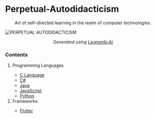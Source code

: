 # Perpetual-Autodidacticism
<p align="center">Art of self-directed learning in the realm of computer technologies.</p>

![PERPETUAL AUTODIDACTICISM](https://github.com/akarsh0913/Perpetual-Autodidacticism/assets/134067749/28854435-c69b-4b70-94e8-e75a7f11ad23)

<p align="center"><i>Generated using <a href="https://leonardo.ai/">Leonardo.Ai</a></i></p>

### Contents
<ol type="1">
  <li>Programming Languages</li>
  <ul>
    <li><a href="https://github.com/akarsh0913/Perpetual-Autodidacticism/tree/main/C%20Language" target="_blank">C Language</a></li>
    <li><a href="https://github.com/akarsh0913/Perpetual-Autodidacticism/tree/main/C%23" target="_blank">C#</a></li>
    <li><a href="https://github.com/akarsh0913/Perpetual-Autodidacticism/tree/main/Java" target="_blank">Java</a></li>
    <li><a href="https://github.com/akarsh0913/Perpetual-Autodidacticism/tree/main/JavaScript" target="_blank">JavaScript</a></li>
    <li><a href="https://github.com/akarsh0913/Perpetual-Autodidacticism/tree/main/Python" target="_blank">Python</a></li>
  </ul>
  <li>Frameworks</li>
  <ul>
    <li><a href="https://github.com/akarsh0913/Perpetual-Autodidacticism/tree/main/Flutter" target="_blank">Flutter</a></li>
  </ul>
</ol>

